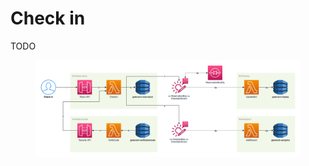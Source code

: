 # Check in

TODO

<figure><img src="../../../.gitbook/assets/Get-A-Room Solution 3.png" alt=""><figcaption></figcaption></figure>
